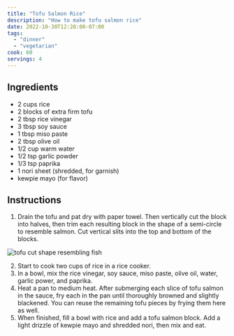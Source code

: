 ```yaml
---
title: "Tofu Salmon Rice"
description: "How to make tofu salmon rice"
date: 2022-10-30T12:28:00-07:00
tags:
  - "dinner"
  - "vegetarian"
cook: 60
servings: 4
---
```


## Ingredients

* 2 cups rice
* 2 blocks of extra firm tofu
* 2 tbsp rice vinegar
* 3 tbsp soy sauce
* 1 tbsp miso paste
* 2 tbsp olive oil
* 1/2 cup warm water
* 1/2 tsp garlic powder
* 1/3 tsp paprika
* 1 nori sheet (shredded, for garnish)
* kewpie mayo (for flavor)

## Instructions

1. Drain the tofu and pat dry with paper towel. Then vertically cut the block into halves, then trim each resulting block in the shape of a semi-circle to resemble salmon. Cut vertical slits into the top and bottom of the blocks.

![tofu cut shape resembling fish](/static/recipes/22/tofu-salmon-rice-tofu-shape.jpg)

2. Start to cook two cups of rice in a rice cooker.
3. In a bowl, mix the rice vinegar, soy sauce, miso paste, olive oil, water, garlic power, and paprika.
4. Heat a pan to medium heat. After submerging each slice of tofu salmon in the sauce, fry each in the pan until thoroughly browned and slightly blackened. You can reuse the remaining tofu pieces by frying them here as well.
5. When finished, fill a bowl with rice and add a tofu salmon block. Add a light drizzle of kewpie mayo and shredded nori, then mix and eat.
